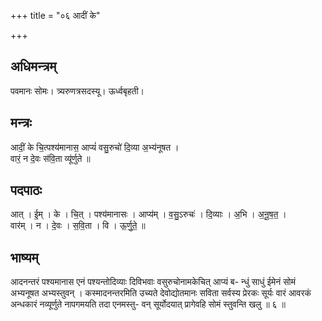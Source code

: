 +++
title = "०६ आदीं के"

+++
## अधिमन्त्रम्
पवमानः सोमः। त्र्यरुणत्रसदस्यू। ऊर्ध्वबृहती।

## मन्त्रः
आदीं॒ के चि॒त्पश्य॑मानास॒ आप्यं॑ वसु॒रुचो॑ दि॒व्या अ॒भ्य॑नूषत ।  
वारं॒ न दे॒वः स॑वि॒ता व्यू॑र्णुते ॥

## पदपाठः
आत् । ई॒म् । के । चि॒त् । पश्य॑मानासः । आप्य॑म् । व॒सु॒ऽरुचः॑ । दि॒व्याः । अ॒भि । अ॒नू॒ष॒त॒ ।  
वार॑म् । न । दे॒वः । स॒वि॒ता । वि । ऊ॒र्णु॒ते॒ ॥

## भाष्यम्
आदनन्तरं पश्यमानास एनं पश्यन्तोदिव्याः दिविभवाः वसुरुचोनामकेचित् आप्यं ब- न्धुं साधुं ईमेनं सोमं अभ्यनूषत अभ्यस्तुवन् । कस्मादनन्तरमिति उच्यते देवोद्योतमानः सविता सर्वस्य प्रेरकः सूर्यः वारं आवरकं अन्धकारं नव्यूर्णुते नापगमयति तदा एनमस्तु- वन् सूर्योदयात् प्रागेवहि सोमं स्तुवन्ति खलु ॥ ६ ॥